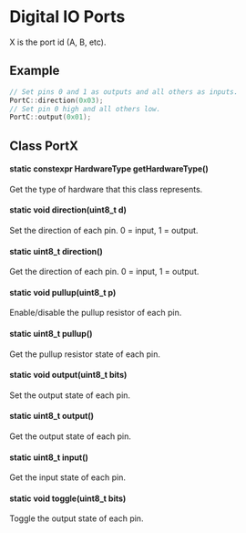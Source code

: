 # Digital IO Ports

X is the port id (A, B, etc).

## Example

```c++
// Set pins 0 and 1 as outputs and all others as inputs.
PortC::direction(0x03);
// Set pin 0 high and all others low.
PortC::output(0x01);
```

## Class PortX

#### static constexpr HardwareType getHardwareType()
Get the type of hardware that this class represents.

#### static void direction(uint8_t d)
Set the direction of each pin. 0 = input, 1 = output.

#### static uint8_t direction()
Get the direction of each pin. 0 = input, 1 = output.

#### static void pullup(uint8_t p)
Enable/disable the pullup resistor of each pin.

#### static uint8_t pullup()
Get the pullup resistor state of each pin.

#### static void output(uint8_t bits)
Set the output state of each pin.

#### static uint8_t output()
Get the output state of each pin.

#### static uint8_t input()
Get the input state of each pin.

#### static void toggle(uint8_t bits)
Toggle the output state of each pin.
